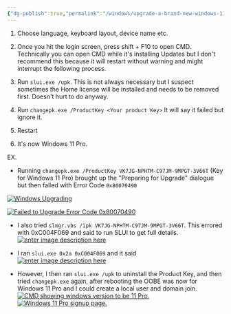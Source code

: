 ```yaml
---
{"dg-publish":true,"permalink":"/windows/upgrade-a-brand-new-windows-11-home-to-pro-without-leaving-the-out-of-box-experience-and-without-logging-in-with-a-non-corporate-account-super-user/","tags":["public","windows"],"noteIcon":"1","created":"2024-08-05T00:13:33.000+02:00","updated":"2024-09-05T14:29:26.000+02:00"}
---
```


1. Choose language, keyboard layout, device name etc.
    
2. Once you hit the login screen, press shift + F10 to open CMD. Technically you can open CMD while it's installing Updates but I don't recommend this because it will restart without warning and might interrupt the following process.
    
3. Run `slui.exe /upk`. This is not always necessary but I suspect sometimes the Home license will be installed and needs to be removed first. Doesn't hurt to do anyway.
    
4. Run `changepk.exe /ProductKey <Your product Key>` It will say it failed but ignore it.
    
5. Restart
    
6. It's now Windows 11 Pro.


EX.
- Running `changepk.exe /ProductKey VK7JG-NPHTM-C97JM-9MPGT-3V66T` (Key for Windows 11 Pro) brought up the "Preparing for Upgrade" dialogue but then failed with Error Code `0x80070490`

[![Windows Upgrading](https://i.sstatic.net/YC7Ic.png)](https://i.sstatic.net/YC7Ic.png)

[![Failed to Upgrade Error Code 0x80070490](https://i.sstatic.net/Qknwa.png)](https://i.sstatic.net/Qknwa.png)

- I also tried `slmgr.vbs /ipk VK7JG-NPHTM-C97JM-9MPGT-3V66T`. This errored with 0xC004F069 and said to run SLUI to get full details. [![enter image description here](https://i.sstatic.net/8MocA.png)](https://i.sstatic.net/8MocA.png)
    
- I ran `slui.exe 0x2a 0xC004F069` and it said [![enter image description here](https://i.sstatic.net/i0PcH.png)](https://i.sstatic.net/i0PcH.png)
    
- However, I then ran `slui.exe /upk` to uninstall the Product Key, and then tried `changepk.exe` again, after rebooting the OOBE was now for Windows 11 Pro and I could create a local user and domain join. [![CMD showing windows version to be 11 Pro.](https://i.sstatic.net/HJdop.png)](https://i.sstatic.net/HJdop.png) [![Windows 11 Pro signup page.](https://i.sstatic.net/HZFKK.png)](https://i.sstatic.net/HZFKK.png)